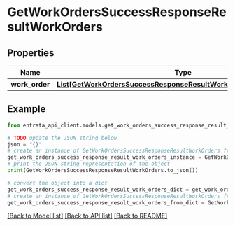 # GetWorkOrdersSuccessResponseResultWorkOrders


## Properties

Name | Type | Description | Notes
------------ | ------------- | ------------- | -------------
**work_order** | [**List[GetWorkOrdersSuccessResponseResultWorkOrdersWorkOrderInner]**](GetWorkOrdersSuccessResponseResultWorkOrdersWorkOrderInner.md) |  | 

## Example

```python
from entrata_api_client.models.get_work_orders_success_response_result_work_orders import GetWorkOrdersSuccessResponseResultWorkOrders

# TODO update the JSON string below
json = "{}"
# create an instance of GetWorkOrdersSuccessResponseResultWorkOrders from a JSON string
get_work_orders_success_response_result_work_orders_instance = GetWorkOrdersSuccessResponseResultWorkOrders.from_json(json)
# print the JSON string representation of the object
print(GetWorkOrdersSuccessResponseResultWorkOrders.to_json())

# convert the object into a dict
get_work_orders_success_response_result_work_orders_dict = get_work_orders_success_response_result_work_orders_instance.to_dict()
# create an instance of GetWorkOrdersSuccessResponseResultWorkOrders from a dict
get_work_orders_success_response_result_work_orders_from_dict = GetWorkOrdersSuccessResponseResultWorkOrders.from_dict(get_work_orders_success_response_result_work_orders_dict)
```
[[Back to Model list]](../README.md#documentation-for-models) [[Back to API list]](../README.md#documentation-for-api-endpoints) [[Back to README]](../README.md)


